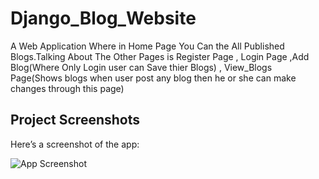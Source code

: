 # Django_Blog_Website
A Web Application Where in Home Page You Can the All Published Blogs.Talking About The Other Pages is Register Page , Login Page ,Add Blog(Where Only Login user can Save thier Blogs) , View_Blogs Page(Shows blogs when user post any blog then he or she can make changes through this page)   
## Project Screenshots

Here’s a screenshot of the app:

![App Screenshot](assets/screenshots/screenshot.png)
